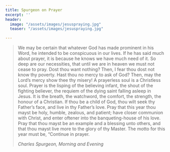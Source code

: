 ```yaml
---
title: Spurgeon on Prayer
excerpt: ''
header:
  image: "/assets/images/jesuspraying.jpg"
  teaser: "/assets/images/jesuspraying.jpg"

---
```

> We may be certain that whatever God has made prominent in his Word, he intended to be conspicuous in our lives. If he has said much about prayer, it is because he knows we have much need of it. So deep are our necessities, that until we are in heaven we must not cease to pray. Dost thou want nothing? Then, I fear thou dost not know thy poverty. Hast thou no mercy to ask of God? Then, may the Lord’s mercy show thee thy misery! A prayerless soul is a Christless soul. Prayer is the lisping of the believing infant, the shout of the fighting believer, the requiem of the dying saint falling asleep in Jesus. It is the breath, the watchword, the comfort, the strength, the honour of a Christian. If thou be a child of God, thou wilt seek thy Father’s face, and live in thy Father’s love. Pray that this year thou mayst be holy, humble, zealous, and patient; have closer communion with Christ, and enter oftener into the banqueting-house of his love. Pray that thou mayst be an example and a blessing unto others, and that thou mayst live more to the glory of thy Master. The motto for this year must be, “Continue in prayer.
>
> <cite>Charles Spurgeon, _Morning and Evening_</cite>